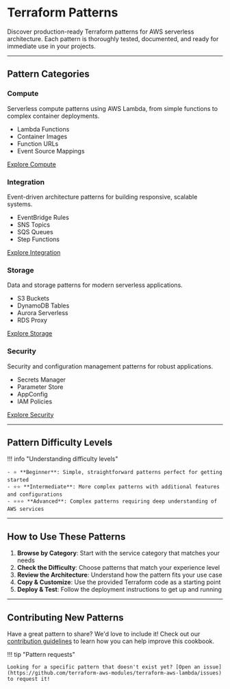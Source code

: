 # Terraform Patterns

Discover production-ready Terraform patterns for AWS serverless architecture. Each pattern is thoroughly tested, documented, and ready for immediate use in your projects.

---

## Pattern Categories

<div class="pattern-grid">

<div class="pattern-card">
<h3>Compute</h3>
<p>Serverless compute patterns using AWS Lambda, from simple functions to complex container deployments.</p>
<ul>
<li>Lambda Functions</li>
<li>Container Images</li>
<li>Function URLs</li>
<li>Event Source Mappings</li>
</ul>
<a href="compute/" class="md-button md-button--primary">Explore Compute</a>
</div>

<div class="pattern-card">
<h3>Integration</h3>
<p>Event-driven architecture patterns for building responsive, scalable systems.</p>
<ul>
<li>EventBridge Rules</li>
<li>SNS Topics</li>
<li>SQS Queues</li>
<li>Step Functions</li>
</ul>
<a href="integration/" class="md-button md-button--primary">Explore Integration</a>
</div>

<div class="pattern-card">
<h3>Storage</h3>
<p>Data and storage patterns for modern serverless applications.</p>
<ul>
<li>S3 Buckets</li>
<li>DynamoDB Tables</li>
<li>Aurora Serverless</li>
<li>RDS Proxy</li>
</ul>
<a href="storage/" class="md-button md-button--primary">Explore Storage</a>
</div>

<div class="pattern-card">
<h3>Security</h3>
<p>Security and configuration management patterns for robust applications.</p>
<ul>
<li>Secrets Manager</li>
<li>Parameter Store</li>
<li>AppConfig</li>
<li>IAM Policies</li>
</ul>
<a href="security/" class="md-button md-button--primary">Explore Security</a>
</div>

</div>

---

## Pattern Difficulty Levels

!!! info "Understanding difficulty levels"

    - ⭐ **Beginner**: Simple, straightforward patterns perfect for getting started
    - ⭐⭐ **Intermediate**: More complex patterns with additional features and configurations  
    - ⭐⭐⭐ **Advanced**: Complex patterns requiring deep understanding of AWS services

---

## How to Use These Patterns

1. **Browse by Category**: Start with the service category that matches your needs
2. **Check the Difficulty**: Choose patterns that match your experience level
3. **Review the Architecture**: Understand how the pattern fits your use case
4. **Copy & Customize**: Use the provided Terraform code as a starting point
5. **Deploy & Test**: Follow the deployment instructions to get up and running

---

## Contributing New Patterns

Have a great pattern to share? We'd love to include it! Check out our [contribution guidelines](../contributing/index.md) to learn how you can help improve this cookbook.

!!! tip "Pattern requests"

    Looking for a specific pattern that doesn't exist yet? [Open an issue](https://github.com/terraform-aws-modules/terraform-aws-lambda/issues) to request it!